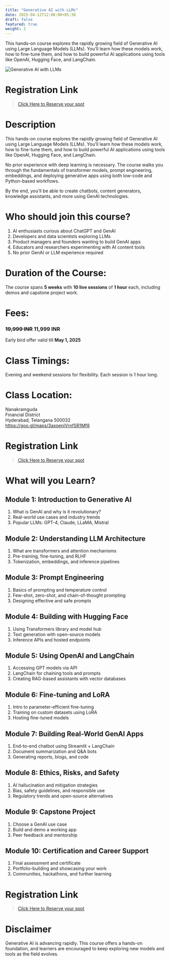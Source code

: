 ```yaml
---
title: "Generative AI with LLMs"
date: 2025-04-12T12:00:00+05:30
draft: false
featured: true
weight: 2
---
```


This hands-on course explores the rapidly growing field of Generative AI using Large Language Models (LLMs). You'll learn how these models work, how to fine-tune them, and how to build powerful AI applications using tools like OpenAI, Hugging Face, and LangChain.

![Generative AI with LLMs](../../images/illustrations/generative-ai-llms.jpg)

# Registration Link  
>[Click Here to Reserve your spot](https://wa.me/918919321064?text=Hi%20I%20am%20interested%20in%20Generative%20AI%20with%20LLMs)

# Description  
This hands-on course explores the rapidly growing field of Generative AI using Large Language Models (LLMs). You'll learn how these models work, how to fine-tune them, and how to build powerful AI applications using tools like OpenAI, Hugging Face, and LangChain.

No prior experience with deep learning is necessary. The course walks you through the fundamentals of transformer models, prompt engineering, embeddings, and deploying generative apps using both low-code and Python-based workflows.

By the end, you'll be able to create chatbots, content generators, knowledge assistants, and more using GenAI technologies.

# Who should join this course?  
1) AI enthusiasts curious about ChatGPT and GenAI  
2) Developers and data scientists exploring LLMs  
3) Product managers and founders wanting to build GenAI apps  
4) Educators and researchers experimenting with AI content tools  
5) No prior GenAI or LLM experience required  

# Duration of the Course:  
The course spans **5 weeks** with **10 live sessions** of **1 hour** each, including demos and capstone project work.

# Fees:  
### ~~19,999 INR~~ **11,999 INR**  
Early bird offer valid till **May 1, 2025**

# Class Timings:  
Evening and weekend sessions for flexibility. Each session is 1 hour long.

# Class Location:  
Nanakramguda  
Financial District  
Hyderabad, Telangana 500032  
https://goo.gl/maps/3axoeniVrnfSR1Mf8

# Registration Link  
>[Click Here to Reserve your spot](https://wa.me/918919321064?text=Hi%20I%20am%20interested%20in%20Generative%20AI%20with%20LLMs)

# What will you Learn?  

## Module 1: Introduction to Generative AI  
1) What is GenAI and why is it revolutionary?  
2) Real-world use cases and industry trends  
3) Popular LLMs: GPT-4, Claude, LLaMA, Mistral  

## Module 2: Understanding LLM Architecture  
1) What are transformers and attention mechanisms  
2) Pre-training, fine-tuning, and RLHF  
3) Tokenization, embeddings, and inference pipelines  

## Module 3: Prompt Engineering  
1) Basics of prompting and temperature control  
2) Few-shot, zero-shot, and chain-of-thought prompting  
3) Designing effective and safe prompts  

## Module 4: Building with Hugging Face  
1) Using Transformers library and model hub  
2) Text generation with open-source models  
3) Inference APIs and hosted endpoints  

## Module 5: Using OpenAI and LangChain  
1) Accessing GPT models via API  
2) LangChain for chaining tools and prompts  
3) Creating RAG-based assistants with vector databases  

## Module 6: Fine-tuning and LoRA  
1) Intro to parameter-efficient fine-tuning  
2) Training on custom datasets using LoRA  
3) Hosting fine-tuned models  

## Module 7: Building Real-World GenAI Apps  
1) End-to-end chatbot using Streamlit + LangChain  
2) Document summarization and Q&A bots  
3) Generating reports, blogs, and code  

## Module 8: Ethics, Risks, and Safety  
1) AI hallucination and mitigation strategies  
2) Bias, safety guidelines, and responsible use  
3) Regulatory trends and open-source alternatives  

## Module 9: Capstone Project  
1) Choose a GenAI use case  
2) Build and demo a working app  
3) Peer feedback and mentorship  

## Module 10: Certification and Career Support  
1) Final assessment and certificate  
2) Portfolio-building and showcasing your work  
3) Communities, hackathons, and further learning  

# Registration Link  
>[Click Here to Reserve your spot](https://wa.me/918919321064?text=Hi%20I%20am%20interested%20in%20Generative%20AI%20with%20LLMs)

# Disclaimer  
Generative AI is advancing rapidly. This course offers a hands-on foundation, and learners are encouraged to keep exploring new models and tools as the field evolves.